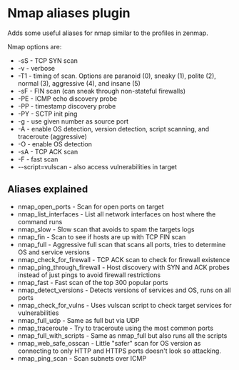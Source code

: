 # Nmap aliases plugin

Adds some useful aliases for nmap similar to the profiles in zenmap.

Nmap options are:
 * -sS - TCP SYN scan
 * -v - verbose
 * -T1 - timing of scan. Options are paranoid (0), sneaky (1), polite (2), normal (3), aggressive (4), and insane (5)
 * -sF - FIN scan (can sneak through non-stateful firewalls)
 * -PE - ICMP echo discovery probe
 * -PP - timestamp discovery probe
 * -PY - SCTP init ping
 * -g - use given number as source port
 * -A - enable OS detection, version detection, script scanning, and traceroute (aggressive)
 * -O - enable OS detection
 * -sA - TCP ACK scan
 * -F - fast scan
 * --script=vulscan - also access vulnerabilities in target

## Aliases explained

 * nmap_open_ports - Scan for open ports on target
 * nmap_list_interfaces - List all network interfaces on host where the command runs
 * nmap_slow - Slow scan that avoids to spam the targets logs
 * nmap_fin - Scan to see if hosts are up with TCP FIN scan
 * nmap_full - Aggressive full scan that scans all ports, tries to determine OS and service versions
 * nmap_check_for_firewall - TCP ACK scan to check for firewall existence
 * nmap_ping_through_firewall - Host discovery with SYN and ACK probes instead of just pings to avoid firewall
   restrictions
 * nmap_fast - Fast scan of the top 300 popular ports
 * nmap_detect_versions - Detects versions of services and OS, runs on all ports
 * nmap_check_for_vulns - Uses vulscan script to check target services for vulnerabilities
 * nmap_full_udp - Same as full but via UDP
 * nmap_traceroute - Try to traceroute using the most common ports
 * nmap_full_with_scripts - Same as nmap_full but also runs all the scripts
 * nmap_web_safe_osscan - Little "safer" scan for OS version  as connecting to only HTTP and HTTPS ports doesn't look so attacking.
 * nmap_ping_scan - Scan subnets over ICMP

